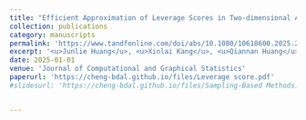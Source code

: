 ```yaml
---
title: "Efficient Approximation of Leverage Scores in Two-dimensional Autoregressive Models with Application to Image Anomaly Detection"
collection: publications
category: manuscripts
permalink: 'https://www.tandfonline.com/doi/abs/10.1080/10618600.2025.2505732'
excerpt: '<u>Junlie Huang</u>, <u>Xinlai Kang</u>, <u>Qiannan Huang</u>,<u>Mengyu Li</u>, Jingyi Zhang<sup>*</sup>, <u>Cheng Meng<sup>*</sup></u>'
date: 2025-01-01
venue: 'Journal of Computational and Graphical Statistics'
paperurl: 'https://cheng-bdal.github.io/files/Leverage score.pdf'
#slidesurl: 'https://cheng-bdal.github.io/files/Sampling-Based Methods.pdf'


---
```


